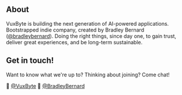 ## About

VuxByte is building the next generation of AI-powered applications.
Bootstrapped indie company, created by Bradley Bernard ([@bradleybernard](https://github.com/bradleybernard)).
Doing the right things, since day one, to gain trust, deliver great experiences, and be long-term sustainable.

## Get in touch!

Want to know what we're up to? Thinking about joining? Come chat!

👋  [@VuxByte](https://twitter.com/VuxByte)
👋  [@BradleyBernard](https://twitter.com/BradleyBernard)
